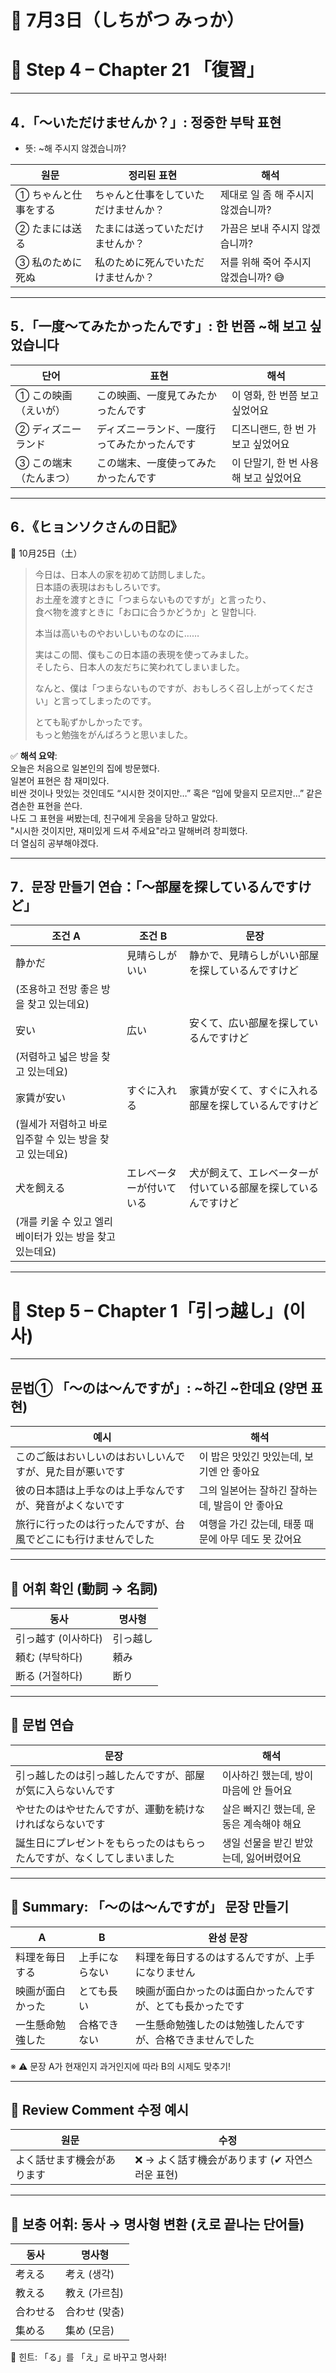 # 📆 7月3日（しちがつ みっか）

# 📘 Step 4 – Chapter 21 「復習」

---

## 4．「〜いただけませんか？」: 정중한 부탁 표현  
- 뜻: ~해 주시지 않겠습니까?

| 원문 | 정리된 표현 | 해석 |
|------|------------------------------|-----------------------------|
| ① ちゃんと仕事をする | ちゃんと仕事をしていただけませんか？ | 제대로 일 좀 해 주시지 않겠습니까? |
| ② たまには送る | たまには送っていただけませんか？ | 가끔은 보내 주시지 않겠습니까? |
| ③ 私のために死ぬ | 私のために死んでいただけませんか？ | 저를 위해 죽어 주시지 않겠습니까? 😅 |

---

## 5．「一度〜てみたかったんです」: 한 번쯤 ~해 보고 싶었습니다

| 단어 | 표현 | 해석 |
|------|------------------------------|-----------------------------|
| ① この映画（えいが） | この映画、一度見てみたかったんです | 이 영화, 한 번쯤 보고 싶었어요 |
| ② ディズニーランド | ディズニーランド、一度行ってみたかったんです | 디즈니랜드, 한 번 가보고 싶었어요 |
| ③ この端末（たんまつ） | この端末、一度使ってみたかったんです | 이 단말기, 한 번 사용해 보고 싶었어요 |

---

## 6．《ヒョンソクさんの日記》

📅 10月25日（土）

> 今日は、日本人の家を初めて訪問しました。  
> 日本語の表現はおもしろいです。  
> お土産を渡すときに「つまらないものですが」と言ったり、  
> 食べ物を渡すときに「お口に合うかどうか」と 말합니다.  
>  
> 本当は高いものやおいしいものなのに……  
>  
> 実はこの間、僕もこの日本語の表現を使ってみました。  
> そしたら、日本人の友だちに笑われてしまいました。  
>  
> なんと、僕は「つまらないものですが、おもしろく召し上がってください」と言ってしまったのです。  
>  
> とても恥ずかしかったです。  
> もっと勉強をがんばろうと思いました。

✅ **해석 요약**:  
오늘은 처음으로 일본인의 집에 방문했다.  
일본어 표현은 참 재미있다.  
비싼 것이나 맛있는 것인데도 “시시한 것이지만…” 혹은 “입에 맞을지 모르지만…” 같은 겸손한 표현을 쓴다.  
나도 그 표현을 써봤는데, 친구에게 웃음을 당하고 말았다.  
"시시한 것이지만, 재미있게 드셔 주세요"라고 말해버려 창피했다.  
더 열심히 공부해야겠다.

---

## 7．문장 만들기 연습：「〜部屋を探しているんですけど」

| 조건 A | 조건 B | 문장 |
|--------|--------|------------------------------|
| 静かだ | 見晴らしがいい | 静かで、見晴らしがいい部屋を探しているんですけど  
(조용하고 전망 좋은 방을 찾고 있는데요) |
| 安い | 広い | 安くて、広い部屋を探しているんですけど  
(저렴하고 넓은 방을 찾고 있는데요) |
| 家賃が安い | すぐに入れる | 家賃が安くて、すぐに入れる部屋を探しているんですけど  
(월세가 저렴하고 바로 입주할 수 있는 방을 찾고 있는데요) |
| 犬を飼える | エレベーターが付いている | 犬が飼えて、エレベーターが付いている部屋を探しているんですけど  
(개를 키울 수 있고 엘리베이터가 있는 방을 찾고 있는데요) |

---

# 📘 Step 5 – Chapter 1「引っ越し」(이사)

---

## 문법① 「〜のは〜んですが」: ~하긴 ~한데요 (양면 표현)

| 예시 | 해석 |
|------|------|
| このご飯はおいしいのはおいしいんですが、見た目が悪いです | 이 밥은 맛있긴 맛있는데, 보기엔 안 좋아요 |
| 彼の日本語は上手なのは上手なんですが、発音がよくないです | 그의 일본어는 잘하긴 잘하는데, 발음이 안 좋아요 |
| 旅行に行ったのは行ったんですが、台風でどこにも行けませんでした | 여행을 가긴 갔는데, 태풍 때문에 아무 데도 못 갔어요 |

---

## 🧠 어휘 확인 (動詞 → 名詞)

| 동사 | 명사형 |
|------|--------|
| 引っ越す (이사하다) | 引っ越し |
| 頼む (부탁하다) | 頼み |
| 断る (거절하다) | 断り |

---

## 🧪 문법 연습

| 문장 | 해석 |
|------|------|
| 引っ越したのは引っ越したんですが、部屋が気に入らないんです | 이사하긴 했는데, 방이 마음에 안 들어요 |
| やせたのはやせたんですが、運動を続けなければならないです | 살은 빠지긴 했는데, 운동은 계속해야 해요 |
| 誕生日にプレゼントをもらったのはもらったんですが、なくしてしまいました | 생일 선물을 받긴 받았는데, 잃어버렸어요 |

---

## 📌 Summary: 「〜のは〜んですが」 문장 만들기

| A | B | 완성 문장 |
|----|----|-----------------------------|
| 料理を毎日する | 上手にならない | 料理を毎日するのはするんですが、上手になりません |
| 映画が面白かった | とても長い | 映画が面白かったのは面白かったんですが、とても長かったです |
| 一生懸命勉強した | 合格できない | 一生懸命勉強したのは勉強したんですが、合格できませんでした |

※ ⚠ 문장 A가 현재인지 과거인지에 따라 B의 시제도 맞추기!

---

## 💬 Review Comment 수정 예시

| 원문 | 수정 |
|------|------|
| よく話せます機会があります | ❌ → よく話す機会があります (✔ 자연스러운 표현) |

---

## 📝 보충 어휘: 동사 → 명사형 변환 (え로 끝나는 단어들)

| 동사 | 명사형 |
|------|--------|
| 考える | 考え (생각) |
| 教える | 教え (가르침) |
| 合わせる | 合わせ (맞춤) |
| 集める | 集め (모음) |

🧠 힌트: 「る」를 「え」로 바꾸고 명사화!

